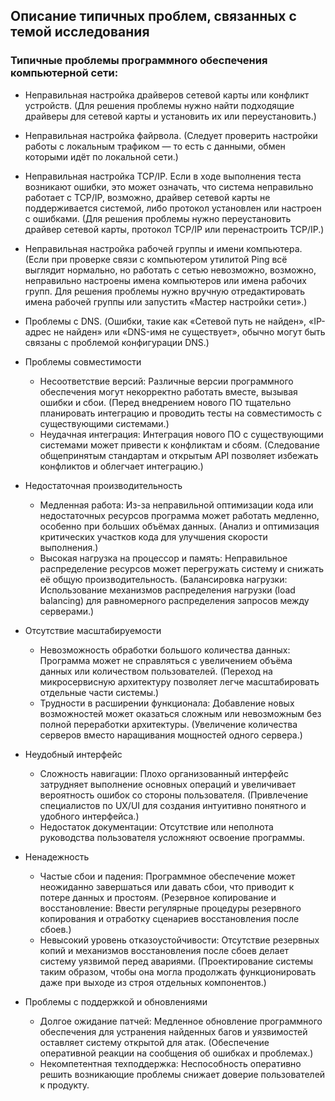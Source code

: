## Описание типичных проблем, связанных с темой исследования
### Типичные проблемы программного обеспечения компьютерной сети:
- Неправильная настройка драйверов сетевой карты или конфликт устройств. (Для решения проблемы нужно найти подходящие драйверы для сетевой карты и установить их или переустановить.)

- Неправильная настройка файрвола. (Следует проверить настройки работы с локальным трафиком — то есть с данными, обмен которыми идёт по локальной сети.)

- Неправильная настройка TCP/IP. Если в ходе выполнения теста возникают ошибки, это может означать, что система неправильно работает с TCP/IP, возможно, драйвер сетевой карты не поддерживается системой, либо протокол установлен или настроен с ошибками. (Для решения проблемы нужно переустановить драйвер сетевой карты, протокол TCP/IP или перенастроить TCP/IP.) 
- Неправильная настройка рабочей группы и имени компьютера. (Если при проверке связи с компьютером утилитой Ping всё выглядит нормально, но работать с сетью невозможно, возможно, неправильно настроены имена компьютеров или имена рабочих групп. Для решения проблемы нужно вручную отредактировать имена рабочей группы или запустить «Мастер настройки сети».)
- Проблемы с DNS. (Ошибки, такие как «Сетевой путь не найден», «IP-адрес не найден» или «DNS-имя не существует», обычно могут быть связаны с проблемой конфигурации DNS.)
- Проблемы совместимости
    - Несоответствие версий: Различные версии программного обеспечения могут некорректно работать вместе, вызывая ошибки и сбои. (Перед внедрением нового ПО тщательно планировать интеграцию и проводить тесты на совместимость с существующими системами.)
    - Неудачная интеграция: Интеграция нового ПО с существующими системами может привести к конфликтам и сбоям. (Следование общепринятым стандартам и открытым API позволяет избежать конфликтов и облегчает интеграцию.)
- Недостаточная производительность
    - Медленная работа: Из-за неправильной оптимизации кода или недостаточных ресурсов программа может работать медленно, особенно при больших объёмах данных. (Анализ и оптимизация критических участков кода для улучшения скорости выполнения.)
   - Высокая нагрузка на процессор и память: Неправильное распределение ресурсов может перегружать систему и снижать её общую производительность. (Балансировка нагрузки: Использование механизмов распределения нагрузки (load balancing) для равномерного распределения запросов между серверами.)
- Отсутствие масштабируемости
    - Невозможность обработки большого количества данных: Программа может не справляться с увеличением объёма данных или количеством пользователей. (Переход на микросервисную архитектуру позволяет легче масштабировать отдельные части системы.)
    - Трудности в расширении функционала: Добавление новых возможностей может оказаться сложным или невозможным без полной переработки архитектуры. (Увеличение количества серверов вместо наращивания мощностей одного сервера.)
- Неудобный интерфейс
    - Сложность навигации: Плохо организованный интерфейс затрудняет выполнение основных операций и увеличивает вероятность ошибок со стороны пользователя. (Привлечение специалистов по UX/UI для создания интуитивно понятного и удобного интерфейса.)
    - Недостаток документации: Отсутствие или неполнота руководства пользователя усложняют освоение программы.
- Ненадежность
    - Частые сбои и падения: Программное обеспечение может неожиданно завершаться или давать сбои, что приводит к потере данных и простоям. (Резервное копирование и восстановление: Ввести регулярные процедуры резервного копирования и отработку сценариев восстановления после сбоев.)
    - Невысокий уровень отказоустойчивости: Отсутствие резервных копий и механизмов восстановления после сбоев делает систему уязвимой перед авариями. (Проектирование системы таким образом, чтобы она могла продолжать функционировать даже при выходе из строя отдельных компонентов.)
- Проблемы с поддержкой и обновлениями
    - Долгое ожидание патчей: Медленное обновление программного обеспечения для устранения найденных багов и уязвимостей оставляет систему открытой для атак. (Обеспечение оперативной реакции на сообщения об ошибках и проблемах.)
    - Некомпетентная техподдержка: Неспособность оперативно решить возникающие проблемы снижает доверие пользователей к продукту.
